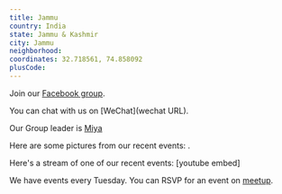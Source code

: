 ```yaml
---
title: Jammu
country: India
state: Jammu & Kashmir
city: Jammu
neighborhood: 
coordinates: 32.718561, 74.858092
plusCode:
---
```

Join our [Facebook group](https://www.facebook.com/groups/free.code.camp.jammu1).

You can chat with us on [WeChat](wechat URL).

Our Group leader is [Miya](freecodecamp.org/miya)

Here are some pictures from our recent events:
![]().

Here's a stream of one of our recent events:
[youtube embed]

We have events every Tuesday. You can RSVP for an event on [meetup](meetupurl).

